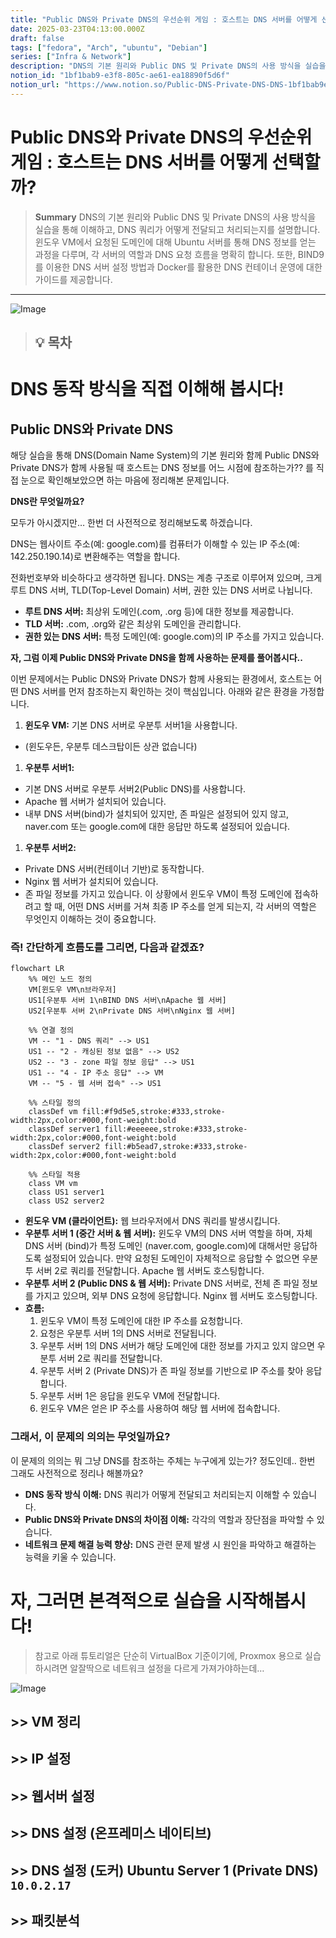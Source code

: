 ```yaml
---
title: "Public DNS와 Private DNS의 우선순위 게임 : 호스트는 DNS 서버를 어떻게 선택할까?"
date: 2025-03-23T04:13:00.000Z
draft: false
tags: ["fedora", "Arch", "ubuntu", "Debian"]
series: ["Infra & Network"]
description: "DNS의 기본 원리와 Public DNS 및 Private DNS의 사용 방식을 실습을 통해 이해하고, DNS 쿼리가 어떻게 전달되고 처리되는지를 설명합니다. 윈도우 VM에서 요청된 도메인에 대해 Ubuntu 서버를 통해 DNS 정보를 얻는 과정을 다루며, 각 서버의 역할과 DNS 요청 흐름을 명확히 합니다. 또한, BIND9를 이용한 DNS 서버 설정 방법과 Docker를 활용한 DNS 컨테이너 운영에 대한 가이드를 제공합니다."
notion_id: "1bf1bab9-e3f8-805c-ae61-ea18890f5d6f"
notion_url: "https://www.notion.so/Public-DNS-Private-DNS-DNS-1bf1bab9e3f8805cae61ea18890f5d6f"
---
```


# Public DNS와 Private DNS의 우선순위 게임 : 호스트는 DNS 서버를 어떻게 선택할까?

> **Summary**
> DNS의 기본 원리와 Public DNS 및 Private DNS의 사용 방식을 실습을 통해 이해하고, DNS 쿼리가 어떻게 전달되고 처리되는지를 설명합니다. 윈도우 VM에서 요청된 도메인에 대해 Ubuntu 서버를 통해 DNS 정보를 얻는 과정을 다루며, 각 서버의 역할과 DNS 요청 흐름을 명확히 합니다. 또한, BIND9를 이용한 DNS 서버 설정 방법과 Docker를 활용한 DNS 컨테이너 운영에 대한 가이드를 제공합니다.

---

![Image](https://prod-files-secure.s3.us-west-2.amazonaws.com/09ccd4d5-876c-4bba-bbdf-cc77a0a11257/080f5de4-64db-44ca-b230-37ec5438ee50/image.png?X-Amz-Algorithm=AWS4-HMAC-SHA256&X-Amz-Content-Sha256=UNSIGNED-PAYLOAD&X-Amz-Credential=ASIAZI2LB466UGEV7TK2%2F20250724%2Fus-west-2%2Fs3%2Faws4_request&X-Amz-Date=20250724T101503Z&X-Amz-Expires=3600&X-Amz-Security-Token=IQoJb3JpZ2luX2VjEAIaCXVzLXdlc3QtMiJHMEUCIBLswyjzNZbagX03HDhSQMHdP3yoNWPPZbKk5CcjsMiAAiEAlhDAWVQq4hIJOfA1XltvrHre%2BrlnTK2nh0CqTApZZKsq%2FwMIKhAAGgw2Mzc0MjMxODM4MDUiDGAh%2FVuqitaWlHhH%2BSrcA%2Fo9NyXXTxpxcT5Q57HKR0PiGFq5F8V%2Fd0RWEtUub67RsxJR5ubJOgTcTm5ELoOOugTuDA2ybsjm%2BwvybeES1qo4xExU64cJom%2Fy2UVekN3FgcE4XYjYU2HYSLLWJjDsRbRfSbIlgIepUm6tMqX%2FY%2BGGzlptFHocCU%2BE8vRHkKa3dM3mRNsCVHwiZA1xcNgsFFscskIx4LTWeImbnqTa9rrtAaxv1okYfpVJZm3OIttqpfIwiEBhf7Hf5NiG9%2FOs0KnMsI%2FKqab2GdaZdOhkjiBa55F0HPJgPVNbMhvOASV3NevbjVFJLXXIOOXQFk3LMl1Uov25ad%2BMDztCAx2fyMnp6qVWzRb6DA6Pkt1o5hVBOaRQztreElmRJgesW3r1sDhMw7Vaop7xenTMLY5KYlTE85cxn6aKgCGWIexrn9YqbrNjisouUrs%2F9MdQTNnxkmJq1Ura03DgmAPY3z%2B%2B0dPfecLd9pQrk5wUPn6wfQ7u5k0SNR%2FqS9b8MG%2Ffu1cHbzPLEyQeVBVzNS4IIWK52SsM%2F%2B5GgXGoW7Y9bHYK%2BmRmf%2F3OSgkLwOipVvgJhttUGJNM9h0L4h7mmU9EaH5k0eCJLdFIEh8P0b%2BvVhJLbtuSMdVtR%2Bc76aaoENAvMOL1h8QGOqUBBizHJbxl11GKgijpQ8n6iys2vXsjB2DTEB%2BFK1J6bBN58UNx7BiB2u%2B2WVkUoO8UhNN3sNwv2%2FAK8yYBHX5AJOodSwvD7ldXIc33TL%2BP0VieZu8ioRNBq7chU%2F8VU%2FHVF%2B0CN4vk4YLpFFF6a8r3tTHruD50oGRgn4K6SH3z4HcmsCwS8olbNfXVyNyRxIVG9t%2F9MoD6prgPXHloIJoDNw9IHIVf&X-Amz-Signature=cf63196c1718177bf60c916e1613367ef1bdfb021e567ac9e1d8154c11288a55&X-Amz-SignedHeaders=host&x-amz-checksum-mode=ENABLED&x-id=GetObject)

> 💡 **목차**
> ---
>
>

# DNS 동작 방식을 직접 이해해 봅시다!

## Public DNS와 Private DNS

해당 실습을 통해 DNS(Domain Name System)의 기본 원리와 함께 Public DNS와 Private DNS가 함께 사용될 때 호스트는 DNS 정보를 어느 시점에 참조하는가?? 를 직접 눈으로 확인해보았으면 하는 마음에 정리해본 문제입니다.


**DNS란 무엇일까요?**

모두가 아시겠지만… 한번 더 사전적으로 정리해보도록 하겠습니다. 

DNS는 웹사이트 주소(예: google.com)를 컴퓨터가 이해할 수 있는 IP 주소(예: 142.250.190.14)로 변환해주는 역할을 합니다. 

전화번호부와 비슷하다고 생각하면 됩니다. DNS는 계층 구조로 이루어져 있으며, 크게 루트 DNS 서버, TLD(Top-Level Domain) 서버, 권한 있는 DNS 서버로 나뉩니다.

- **루트 DNS 서버:** 최상위 도메인(.com, .org 등)에 대한 정보를 제공합니다.
- **TLD 서버:** .com, .org와 같은 최상위 도메인을 관리합니다.
- **권한 있는 DNS 서버:** 특정 도메인(예: google.com)의 IP 주소를 가지고 있습니다.

**자, 그럼 이제 Public DNS와 Private DNS을 함께 사용하는 문제를 풀어봅시다..**

이번 문제에서는 Public DNS와 Private DNS가 함께 사용되는 환경에서, 호스트는 어떤 DNS 서버를 먼저 참조하는지 확인하는 것이 핵심입니다. 아래와 같은 환경을 가정합니다.

1. **윈도우 VM:** 기본 DNS 서버로 우분투 서버1을 사용합니다. 
  - (윈도우든, 우분투 데스크탑이든 상관 없습니다)
1. **우분투 서버1:**
  - 기본 DNS 서버로 우분투 서버2(Public DNS)를 사용합니다.
  - Apache 웹 서버가 설치되어 있습니다.
  - 내부 DNS 서버(bind)가 설치되어 있지만, 존 파일은 설정되어 있지 않고, naver.com 또는 google.com에 대한 응답만 하도록 설정되어 있습니다.
1. **우분투 서버2:**
  - Private DNS 서버(컨테이너 기반)로 동작합니다.
  - Nginx 웹 서버가 설치되어 있습니다.
  - 존 파일 정보를 가지고 있습니다.
이 상황에서 윈도우 VM이 특정 도메인에 접속하려고 할 때, 어떤 DNS 서버를 거쳐 최종 IP 주소를 얻게 되는지, 각 서버의 역할은 무엇인지 이해하는 것이 중요합니다.


### 즉! 간단하게 흐름도를 그리면, 다음과 같겠죠?

```mermaid
flowchart LR
    %% 메인 노드 정의
    VM[윈도우 VM\n브라우저] 
    US1[우분투 서버 1\nBIND DNS 서버\nApache 웹 서버]
    US2[우분투 서버 2\nPrivate DNS 서버\nNginx 웹 서버]
    
    %% 연결 정의
    VM -- "1 - DNS 쿼리" --> US1
    US1 -- "2 - 캐싱된 정보 없음" --> US2
    US2 -- "3 - zone 파일 정보 응답" --> US1
    US1 -- "4 - IP 주소 응답" --> VM
    VM -- "5 - 웹 서버 접속" --> US1
    
    %% 스타일 정의
    classDef vm fill:#f9d5e5,stroke:#333,stroke-width:2px,color:#000,font-weight:bold
    classDef server1 fill:#eeeeee,stroke:#333,stroke-width:2px,color:#000,font-weight:bold
    classDef server2 fill:#b5ead7,stroke:#333,stroke-width:2px,color:#000,font-weight:bold
    
    %% 스타일 적용
    class VM vm
    class US1 server1
    class US2 server2
```

- **윈도우 VM (클라이언트):** 웹 브라우저에서 DNS 쿼리를 발생시킵니다.
- **우분투 서버 1 (중간 서버 & 웹 서버):** 윈도우 VM의 DNS 서버 역할을 하며, 자체 DNS 서버 (bind)가 특정 도메인 (naver.com, google.com)에 대해서만 응답하도록 설정되어 있습니다. 만약 요청된 도메인이 자체적으로 응답할 수 없으면 우분투 서버 2로 쿼리를 전달합니다. Apache 웹 서버도 호스팅합니다.
- **우분투 서버 2 (Public DNS & 웹 서버):** Private DNS 서버로, 전체 존 파일 정보를 가지고 있으며, 외부 DNS 요청에 응답합니다. Nginx 웹 서버도 호스팅합니다.
- **흐름:**
  1. 윈도우 VM이 특정 도메인에 대한 IP 주소를 요청합니다.
  1. 요청은 우분투 서버 1의 DNS 서버로 전달됩니다.
  1. 우분투 서버 1의 DNS 서버가 해당 도메인에 대한 정보를 가지고 있지 않으면 우분투 서버 2로 쿼리를 전달합니다.
  1. 우분투 서버 2 (Private DNS)가 존 파일 정보를 기반으로 IP 주소를 찾아 응답합니다.
  1. 우분투 서버 1은 응답을 윈도우 VM에 전달합니다.
  1. 윈도우 VM은 얻은 IP 주소를 사용하여 해당 웹 서버에 접속합니다.

### **그래서, 이 문제의 의의는 무엇일까요?**

이 문제의 의의는 뭐 그냥 DNS를 참조하는 주체는 누구에게 있는가? 정도인데.. 한번 그래도 사전적으로 정리나 해볼까요?

- **DNS 동작 방식 이해:** DNS 쿼리가 어떻게 전달되고 처리되는지 이해할 수 있습니다.
- **Public DNS와 Private DNS의 차이점 이해:** 각각의 역할과 장단점을 파악할 수 있습니다.
- **네트워크 문제 해결 능력 향상:** DNS 관련 문제 발생 시 원인을 파악하고 해결하는 능력을 키울 수 있습니다.

# 자, 그러면 본격적으로 실습을 시작해봅시다!

> 참고로 아래 튜토리얼은 단순히 VirtualBox 기준이기에, Proxmox 용으로 실습하시려면 알잘딱으로 네트워크 설정을 다르게 가져가야하는데… 

![Image](https://prod-files-secure.s3.us-west-2.amazonaws.com/09ccd4d5-876c-4bba-bbdf-cc77a0a11257/7b1e00a3-9862-4e3b-b630-8a10ee4eca8c/image.png?X-Amz-Algorithm=AWS4-HMAC-SHA256&X-Amz-Content-Sha256=UNSIGNED-PAYLOAD&X-Amz-Credential=ASIAZI2LB466UGEV7TK2%2F20250724%2Fus-west-2%2Fs3%2Faws4_request&X-Amz-Date=20250724T101503Z&X-Amz-Expires=3600&X-Amz-Security-Token=IQoJb3JpZ2luX2VjEAIaCXVzLXdlc3QtMiJHMEUCIBLswyjzNZbagX03HDhSQMHdP3yoNWPPZbKk5CcjsMiAAiEAlhDAWVQq4hIJOfA1XltvrHre%2BrlnTK2nh0CqTApZZKsq%2FwMIKhAAGgw2Mzc0MjMxODM4MDUiDGAh%2FVuqitaWlHhH%2BSrcA%2Fo9NyXXTxpxcT5Q57HKR0PiGFq5F8V%2Fd0RWEtUub67RsxJR5ubJOgTcTm5ELoOOugTuDA2ybsjm%2BwvybeES1qo4xExU64cJom%2Fy2UVekN3FgcE4XYjYU2HYSLLWJjDsRbRfSbIlgIepUm6tMqX%2FY%2BGGzlptFHocCU%2BE8vRHkKa3dM3mRNsCVHwiZA1xcNgsFFscskIx4LTWeImbnqTa9rrtAaxv1okYfpVJZm3OIttqpfIwiEBhf7Hf5NiG9%2FOs0KnMsI%2FKqab2GdaZdOhkjiBa55F0HPJgPVNbMhvOASV3NevbjVFJLXXIOOXQFk3LMl1Uov25ad%2BMDztCAx2fyMnp6qVWzRb6DA6Pkt1o5hVBOaRQztreElmRJgesW3r1sDhMw7Vaop7xenTMLY5KYlTE85cxn6aKgCGWIexrn9YqbrNjisouUrs%2F9MdQTNnxkmJq1Ura03DgmAPY3z%2B%2B0dPfecLd9pQrk5wUPn6wfQ7u5k0SNR%2FqS9b8MG%2Ffu1cHbzPLEyQeVBVzNS4IIWK52SsM%2F%2B5GgXGoW7Y9bHYK%2BmRmf%2F3OSgkLwOipVvgJhttUGJNM9h0L4h7mmU9EaH5k0eCJLdFIEh8P0b%2BvVhJLbtuSMdVtR%2Bc76aaoENAvMOL1h8QGOqUBBizHJbxl11GKgijpQ8n6iys2vXsjB2DTEB%2BFK1J6bBN58UNx7BiB2u%2B2WVkUoO8UhNN3sNwv2%2FAK8yYBHX5AJOodSwvD7ldXIc33TL%2BP0VieZu8ioRNBq7chU%2F8VU%2FHVF%2B0CN4vk4YLpFFF6a8r3tTHruD50oGRgn4K6SH3z4HcmsCwS8olbNfXVyNyRxIVG9t%2F9MoD6prgPXHloIJoDNw9IHIVf&X-Amz-Signature=add1c3a36712c40f10fe3ac1202531205f636b7bbea4168b3bc3b5e27dd8fc32&X-Amz-SignedHeaders=host&x-amz-checksum-mode=ENABLED&x-id=GetObject)

## >> VM 정리

## >> IP 설정

## >> 웹서버 설정

## >> DNS 설정 (온프레미스 네이티브)

## >> DNS 설정 (도커) Ubuntu Server 1 (Private DNS)  `10.0.2.17`

## >> 패킷분석 



